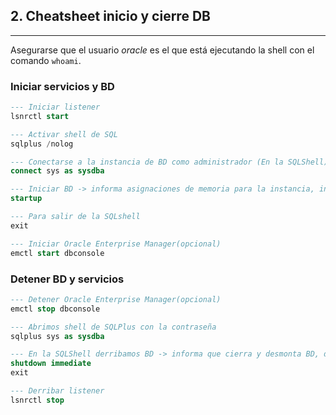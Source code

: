 ## 2. Cheatsheet inicio y cierre DB

---
Asegurarse que el usuario _oracle_ es el que está ejecutando la shell con el comando `whoami`.

### Iniciar servicios y BD
```sql
--- Iniciar listener
lsnrctl start

--- Activar shell de SQL
sqlplus /nolog

--- Conectarse a la instancia de BD como administrador (En la SQLShell) con la contraseña ABD3oradba
connect sys as sysdba

--- Iniciar BD -> informa asignaciones de memoria para la instancia, indica que monta y abre la BD
startup

--- Para salir de la SQLshell 
exit

--- Iniciar Oracle Enterprise Manager(opcional)
emctl start dbconsole
```

### Detener BD y servicios
``` sql
--- Detener Oracle Enterprise Manager(opcional)
emctl stop dbconsole

--- Abrimos shell de SQLPlus con la contraseña
sqlplus sys as sysdba

--- En la SQLShell derribamos BD -> informa que cierra y desmonta BD, derriba instancia
shutdown immediate
exit

--- Derribar listener
lsnrctl stop
```
